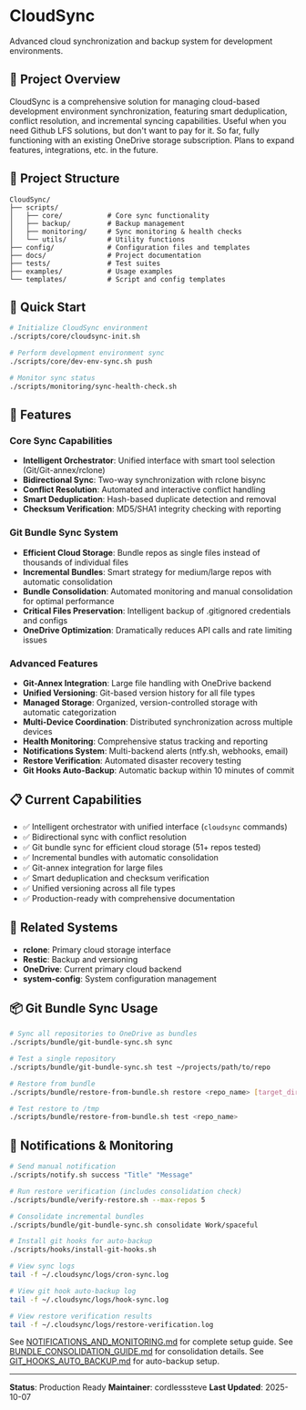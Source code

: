# CloudSync

Advanced cloud synchronization and backup system for development environments.

## 🎯 Project Overview

CloudSync is a comprehensive solution for managing cloud-based development environment synchronization, featuring smart deduplication, conflict resolution, and incremental syncing capabilities. Useful when you need Github LFS solutions, but don't want to pay for it. So far, fully functioning with an existing OneDrive storage subscription. Plans to expand features, integrations, etc. in the future.

## 📁 Project Structure

```
CloudSync/
├── scripts/
│   ├── core/           # Core sync functionality
│   ├── backup/         # Backup management
│   ├── monitoring/     # Sync monitoring & health checks
│   └── utils/          # Utility functions
├── config/             # Configuration files and templates
├── docs/               # Project documentation
├── tests/              # Test suites
├── examples/           # Usage examples
└── templates/          # Script and config templates
```

## 🚀 Quick Start

```bash
# Initialize CloudSync environment
./scripts/core/cloudsync-init.sh

# Perform development environment sync
./scripts/core/dev-env-sync.sh push

# Monitor sync status
./scripts/monitoring/sync-health-check.sh
```

## 🔧 Features

### Core Sync Capabilities
- **Intelligent Orchestrator**: Unified interface with smart tool selection (Git/Git-annex/rclone)
- **Bidirectional Sync**: Two-way synchronization with rclone bisync
- **Conflict Resolution**: Automated and interactive conflict handling
- **Smart Deduplication**: Hash-based duplicate detection and removal
- **Checksum Verification**: MD5/SHA1 integrity checking with reporting

### Git Bundle Sync System
- **Efficient Cloud Storage**: Bundle repos as single files instead of thousands of individual files
- **Incremental Bundles**: Smart strategy for medium/large repos with automatic consolidation
- **Bundle Consolidation**: Automated monitoring and manual consolidation for optimal performance
- **Critical Files Preservation**: Intelligent backup of .gitignored credentials and configs
- **OneDrive Optimization**: Dramatically reduces API calls and rate limiting issues

### Advanced Features
- **Git-Annex Integration**: Large file handling with OneDrive backend
- **Unified Versioning**: Git-based version history for all file types
- **Managed Storage**: Organized, version-controlled storage with automatic categorization
- **Multi-Device Coordination**: Distributed synchronization across multiple devices
- **Health Monitoring**: Comprehensive status tracking and reporting
- **Notifications System**: Multi-backend alerts (ntfy.sh, webhooks, email)
- **Restore Verification**: Automated disaster recovery testing
- **Git Hooks Auto-Backup**: Automatic backup within 10 minutes of commit

## 📋 Current Capabilities

- ✅ Intelligent orchestrator with unified interface (`cloudsync` commands)
- ✅ Bidirectional sync with conflict resolution
- ✅ Git bundle sync for efficient cloud storage (51+ repos tested)
- ✅ Incremental bundles with automatic consolidation
- ✅ Git-annex integration for large files
- ✅ Smart deduplication and checksum verification
- ✅ Unified versioning across all file types
- ✅ Production-ready with comprehensive documentation

## 🔗 Related Systems

- **rclone**: Primary cloud storage interface
- **Restic**: Backup and versioning
- **OneDrive**: Current primary cloud backend
- **system-config**: System configuration management

## 📦 Git Bundle Sync Usage

```bash
# Sync all repositories to OneDrive as bundles
./scripts/bundle/git-bundle-sync.sh sync

# Test a single repository
./scripts/bundle/git-bundle-sync.sh test ~/projects/path/to/repo

# Restore from bundle
./scripts/bundle/restore-from-bundle.sh restore <repo_name> [target_dir]

# Test restore to /tmp
./scripts/bundle/restore-from-bundle.sh test <repo_name>
```

## 🔔 Notifications & Monitoring

```bash
# Send manual notification
./scripts/notify.sh success "Title" "Message"

# Run restore verification (includes consolidation check)
./scripts/bundle/verify-restore.sh --max-repos 5

# Consolidate incremental bundles
./scripts/bundle/git-bundle-sync.sh consolidate Work/spaceful

# Install git hooks for auto-backup
./scripts/hooks/install-git-hooks.sh

# View sync logs
tail -f ~/.cloudsync/logs/cron-sync.log

# View git hook auto-backup log
tail -f ~/.cloudsync/logs/hook-sync.log

# View restore verification results
tail -f ~/.cloudsync/logs/restore-verification.log
```

See [NOTIFICATIONS_AND_MONITORING.md](./docs/NOTIFICATIONS_AND_MONITORING.md) for complete setup guide.
See [BUNDLE_CONSOLIDATION_GUIDE.md](./docs/BUNDLE_CONSOLIDATION_GUIDE.md) for consolidation details.
See [GIT_HOOKS_AUTO_BACKUP.md](./docs/GIT_HOOKS_AUTO_BACKUP.md) for auto-backup setup.

---

**Status**: Production Ready
**Maintainer**: cordlesssteve
**Last Updated**: 2025-10-07

